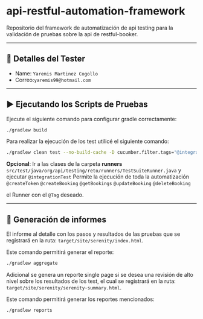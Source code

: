 # api-restful-automation-framework

Repositorio del framework de automatización de api testing para la validación de pruebas sobre la api de restful-booker.
***

## 👷 Detalles del Tester

* Name: `Yaremis Martinez Cogollo`
* Correo:`yaremis99@hotmail.com`


***

## ▶️ Ejecutando los Scripts de Pruebas

Ejecute el siguiente comando para configurar gradle correctamente:

```bash
./gradlew build
```

Para realizar la ejecución de los test utilicé el siguiente comando:

```bash
./gradlew clean test --no-build-cache -D cucumber.filter.tags="@integrationTest"
```

**Opcional**: Ir a las clases de la carpeta **runners** `src/test/java/org/api/testing/reto/runners/TestSuiteRunner.java` y
ejecutar
`@integrationTest` Permite la ejecución de toda la automatización
`@createToken`
`@createBooking`
`@getBookings`
`@updateBooking`
`@deleteBooking`

el Runner con el `@Tag` deseado.

***

## 📄 Generación de informes

El informe al detalle con los pasos y resultados de las pruebas que se registrará en la ruta:
`target/site/serenity/index.html`.

Este comando permitirá generar el reporte:

```bash
./gradlew aggregate
```

Adicional se genera un reporte single page si se desea una revisión de alto nivel sobre los resultados de los test, el
cual se registrará en la ruta:
`target/site/serenity/serenity-summary.html`.

Este comando permitirá generar los reportes mencionados:

```bash
./gradlew reports
```